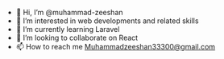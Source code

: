 - 👋 Hi, I’m @muhammad-zeeshan
- 👀 I’m interested in web developments and related skills
- 🌱 I’m currently learning Laravel
- 💞️ I’m looking to collaborate on React
- 📫 How to reach me Muhammadzeeshan33300@gmail.com

<!---
web-tech33/web-tech33 is a ✨ special ✨ repository because its `README.md` (this file) appears on your GitHub profile.
You can click the Preview link to take a look at your changes.
--->
